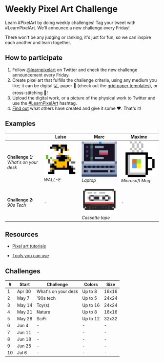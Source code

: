 # Weekly Pixel Art Challenge

Learn #PixelArt by doing weekly challenges! Tag your tweet with #LearnPixelArt. We'll announce a new challenge every Friday!

There won't be any judging or ranking, it's just for fun, so we can inspire each another and learn together.

## How to participate

1. Follow [@learnpixelart](https://twitter.com/learnpixelart) on Twitter and check the new challenge announcement every Friday.
2. Create pixel art that fulfills the challenge criteria, using any medium you like; it can be digital 💻, paper 📄 (check out the [grid paper templates](grid-paper)), or cross-stitching 🧵!
3. Upload the digital work, or a picture of the physical work to Twitter and use the [#LearnPixelArt](https://twitter.com/search?q=%23LearnPixelArt) hashtag.
4. [Find out](https://twitter.com/search?q=%23learnpixelart) what others have created and give it some ❤. That's it!

## Examples

|  | Luise | Marc | Maxime |
| - | - | - | - |
| **Challenge 1:** <br/>*What's on your desk* | ![WALL-E by Luise](challenges/challenge1/walle-pixelartchallenge.png) <br/>*WALL-E* | ![Laptop by Marc](challenges/challenge1/laptop-marcduiker.png)<br/>*Laptop* | ![Microsoft Mug by Maxime](challenges/challenge1/MicrosoftMug.png)<br/>*Microsoft Mug* |
| **Challenge 2:** <br/>*90s Tech* | - | ![Cassette tape](challenges/challenge2/cassette-tape-marcduiker.png)<br/>*Cassette tape* | -
## Resources

* [Pixel art tutorials](https://lospec.com/articles/pixel-art-where-to-start/)

* [Tools you can use](https://lospec.com/pixel-art-software-list)

## Challenges

| # | Start | Challenge | Colors | Size
| - | - | - | - | -
| 1 | Apr 30 | What's on your desk | Up to 8 | 16x16
| 2 | May 7 | '90s tech | Up to 5 | 24x24
| 3 | May 14 | Toy(s) | Up to 16 | 24x24
| 4 | May 21 | Nature | Up to 8 | 16x16
| 5 | May 28 | SciFi | Up to 12 | 32x32
| 6 | Jun 4 | - | - | -
| 7 | Jun 11 | - | - | -
| 8 | Jun 18 | - | - | -
| 9 | Jun 25 | - | - | -
| 10 | Jul 6 | - | - | -
